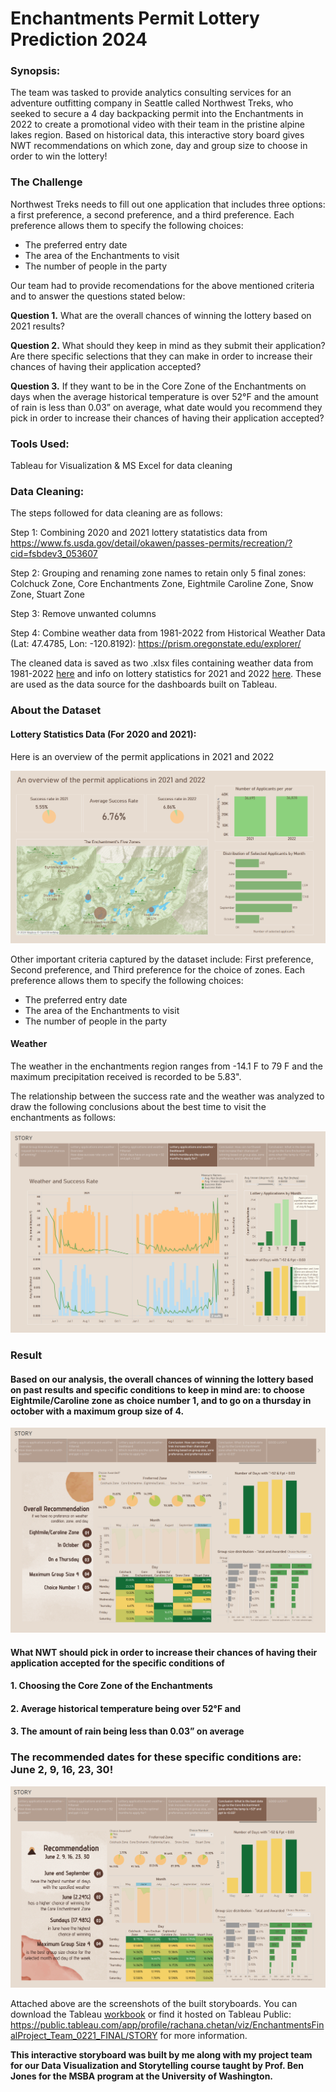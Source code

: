 # Enchantments Permit Lottery Prediction 2024

### Synopsis: 
The team was tasked to provide analytics consulting services for an adventure outfitting company in Seattle called Northwest Treks, who seeked to secure a 4 day backpacking permit into the Enchantments in 2022 to create a promotional video with their team in the pristine alpine lakes region. Based on historical data, this interactive story board gives NWT recommendations on which zone, day and group size to choose in order to win the lottery!

### The Challenge

Northwest Treks needs to fill out one application that includes three options: a first preference, a second preference, and a third preference.
Each preference allows them to specify the following choices:
- The preferred entry date
- The area of the Enchantments to visit
- The number of people in the party

Our team had to provide recomendations for the above mentioned criteria and to answer the questions stated below: 

**Question 1.** What are the overall chances of winning the lottery based on 2021 results?

**Question 2.** What should they keep in mind as they submit their application? Are there specific selections that they can make in order to increase their chances of having their application accepted?

**Question 3.** If they want to be in the Core Zone of the Enchantments on days when the average historical temperature is over 52°F and the amount of rain is less than 0.03” on average, what date would you recommend they pick in order to increase their chances of having their application accepted?


### Tools Used:
Tableau for Visualization & MS Excel for data cleaning


### Data Cleaning:
The steps followed for data cleaning are as follows: 

Step 1: Combining 2020 and 2021 lottery statatistics data from https://www.fs.usda.gov/detail/okawen/passes-permits/recreation/?cid=fsbdev3_053607

Step 2: Grouping and renaming zone names to retain only 5 final zones: Colchuck Zone, Core Enchantments Zone, Eightmile Caroline Zone, Snow Zone, Stuart Zone

Step 3: Remove unwanted columns

Step 4: Combine weather data from 1981-2022 from Historical Weather Data (Lat: 47.4785, Lon: -120.8192): https://prism.oregonstate.edu/explorer/

The cleaned data is saved as two .xlsx files containing weather data from 1981-2022 [here](/enchantments_weather_1981-2022.xlsx) and info on lottery statistics for 2021 and 2022 [here](/enchantments_lottery_results_2021-2022.csv). These are used as the data source for the dashboards built on Tableau.

### About the Dataset

#### Lottery Statistics Data (For 2020 and 2021):

Here is an overview of the permit applications in 2021 and 2022

<p align="center">
  <img src="/Enchantments/Introduction.png">
</p>

Other important criteria captured by the dataset include:
First preference, Second preference, and Third preference for the choice of zones.
Each preference allows them to specify the following choices:
- The preferred entry date
- The area of the Enchantments to visit
- The number of people in the party

#### Weather

The weather in the enchantments region ranges from -14.1 F to 79 F and the maximum precipitation received is recorded to be 5.83". 

The relationship between the success rate and the weather was analyzed to draw the following conclusions about the best time to visit the enchantments as follows:

<p align="center">
  <img src="/Enchantments/weatherdashboard.png">
</p>

### Result 

#### Based on our analysis, the overall chances of winning the lottery based on past results and specific conditions to keep in mind are: to choose Eightmile/Caroline zone as choice number 1, and to go on a thursday in october with a maximum group size of 4.

<p align="center">
  <img src="/Enchantments/OverallRecco.png">
</p>

#### What NWT should pick in order to increase their chances of having their application accepted for the specific conditions of 
#### 1. Choosing the Core Zone of the Enchantments
#### 2. Average historical temperature being over 52°F and
#### 3. The amount of rain being less than 0.03” on average

### The recommended dates for these specific conditions are: June 2, 9, 16, 23, 30!

<p align="center">
  <img src="/Enchantments/ReccoforProblemStmt.png">
</p>

Attached above are the screenshots of the built storyboards. You can download the Tableau [workbook](https://github.com/rachanachetan/Tableau-Dashboards/blob/main/Enchantments/Enchantments%20Final%20Project_Team_0221_FINAL-1.twbx) or find it hosted on Tableau Public: https://public.tableau.com/app/profile/rachana.chetan/viz/EnchantmentsFinalProject_Team_0221_FINAL/STORY for more information.

**This interactive storyboard was built by me along with my project team for our Data Visualization and Storytelling course taught by Prof. Ben Jones for the MSBA program at the University of Washington.**



